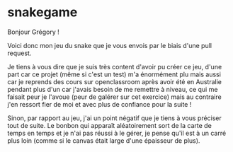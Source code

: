 # snakegame

Bonjour Grégory ! 

Voici donc mon jeu du snake que je vous envois par le biais d'une pull request.

Je tiens à vous dire que je suis très content d'avoir pu créer ce jeu, d'une part car ce projet (même si c'est un test) m'a énormément plu mais aussi car je reprends des cours sur openclassroom après avoir été en Australie pendant plus d'un car j'avais besoin de me remettre à niveau, ce qui me faisait peur je l'avoue (peur de galérer sur cet exercice) mais au contraire j'en ressort fier de moi et avec plus de confiance pour la suite ! 

Sinon, par rapport au jeu, j'ai un point négatif que je tiens à vous préciser tout de suite. Le bonbon qui apparaît aléatoirement sort de la carte de temps en temps et je n'ai pas réussi à le gérer, je pense qu'il est à un carré plus loin (comme si le canvas était large d'une épaisseur de plus).
